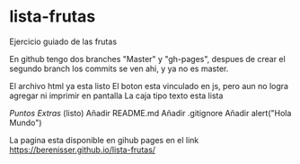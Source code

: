 # lista-frutas
Ejercicio guiado de las frutas

En github tengo dos branches "Master" y "gh-pages", despues de crear el segundo branch los commits se ven ahi, y ya no es master.

El archivo html ya esta listo
El boton esta vinculado en js, pero aun no logra agregar ni imprimir en pantalla
La caja tipo texto esta lista

*Puntos Extras* (listo)
Añadir README.md
Añadir .gitignore
Añadir alert("Hola Mundo")

La pagina esta disponible en gihub pages en el link https://berenisser.github.io/lista-frutas/ 